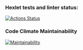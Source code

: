 ### Hexlet tests and linter status:
[![Actions Status](https://github.com/Sokolero/frontend-project-lvl2/workflows/hexlet-check/badge.svg)](https://github.com/Sokolero/frontend-project-lvl2/actions)

### Code Climate Maintainability
[![Maintainability](https://api.codeclimate.com/v1/badges/2b32e3067c752cd22a4f/maintainability)](https://codeclimate.com/github/Sokolero/frontend-project-lvl2/maintainability)
